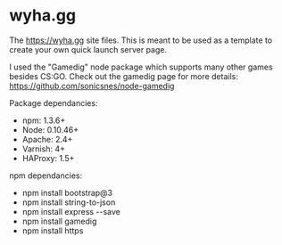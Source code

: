 # wyha.gg
The https://wyha.gg site files. This is meant to be used as a template to create your own quick launch server page. 

I used the "Gamedig" node package which supports many other games besides CS:GO. Check out the gamedig page for more details: https://github.com/sonicsnes/node-gamedig

Package dependancies:
 * npm: 1.3.6+
 * Node: 0.10.46+
 * Apache: 2.4+
 * Varnish: 4+
 * HAProxy: 1.5+

npm dependancies:
 * npm install bootstrap@3
 * npm install string-to-json
 * npm install express --save
 * npm install gamedig
 * npm install https
